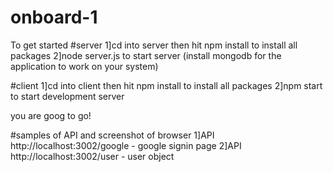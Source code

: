 # onboard-1

To get started 
#server
1]cd into server then hit npm install to install all packages
2]node server.js to start server (install mongodb for the application to work on your system)

#client
1]cd into client then hit npm install to install all packages
2]npm start to start development server

you are goog to go!


#samples of API and screenshot of browser
1]API http://localhost:3002/google - google signin page
2]API http://localhost:3002/user - user object 
